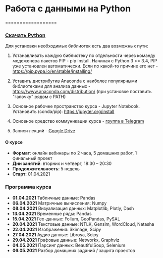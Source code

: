 # Работа с данными на Python

==================
### [Скачать Python](https://www.python.org)

Для установки необходимых библиотек есть два возможных пути:
1. Устанавливать каждую библиотеку по отдельности через команду медеженера пакетов PIP - pip install. Начиная с Python 3 >= 3.4, PIP уже установлен автоматически. Если по какой-то причине его нет - https://pip.pypa.io/en/stable/installing/

2. Уставить дистрибутив Anaconda с наиболее популярными библиотеками для анализа данных - https://www.anaconda.com/distribution/ (при установке поставить "галочку" рядом с PATH)

3. Основное рабочее пространство курса - Jupyter Notebook. Установить (conda/pip): https://jupyter.org/install

4. Основное средство коммуникации курса - [группа в Telegram](https://t.me/joinchat/6WT5_T12jUU5NDAy)
5. Записи лекций - [Google Drive](https://drive.google.com/drive/folders/1vwZsQAQfgDfQ3HWIide58-va728QjltB?usp=sharing)

#### О курсе
- **Формат**: онлайн вебинары по 2 часа, 5 домашних работ, 1 финальный проект
- **Дни занятий**: вторник и четверг, 18:30 – 20:30
- **Продолжительность**: 5 недель
- **Старт**: 01.04.2021


### Программа курса
- **01.04.2021** Табличные данные: Pandas 
- **06.04.2021** Матричные вычисления: Numpy
- **08.04.2021** Визуализация данных: Matplotlib, Plotly, Dash
- **13.04.2021** Временные ряды: Pandas 
- **15.04.2021** Гео-данные: Folium, GeoPandas, PySAL 
- **20.04.2021** Текстовые данные: NTLK, Gensim, WordCloud, Natasha
- **22.04.2021** Изображения: Skimage, Scipy 
- **27.04.2021** Аудио данные: Librosa, Scipy
- **29.04.2021** Графовые данные: Networkx, Graphviz
- **04.05.2021** Парсинг данных: BeautifulSoup, Selenium
- **06.05.2021** Разбор домашних заданий / защита проектов



